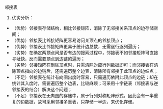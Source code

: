 
邻接表

1. 优劣分析：

- （优势）邻接表存储结构，相比邻接矩阵，消除了无邻接关系顶点的边存储空间；
- （优势）邻接表比邻接矩阵更容易访问某顶点的邻接顶点；
- （优势）邻接表比邻接矩阵更易于统计边总数，无需逐行逐列遍历；
- （劣势）在确定两顶点间是否有边的搜索过程中，邻接表不如邻接矩阵可直接寻址快，反而需要顶点到边链的遍历；
- （劣势）邻接矩阵在删除顶点时，只需清除对应行列数据即可；而邻接表在清除顶点指向的边链后，还需遍历整个边表，清除所有邻接于此顶点的边结点；
- （不足）邻接表在统计有向图出度时容易，只需遍历依附此顶点的边链；却在统计其入度时，需要遍历整个边表，比较麻烦；可采用十字链表（邻接表与逆邻接表的结合）解决这个问题；
- （不足）邻接表在无向图的存储中，属于行列对称矩阵形式，因此会有一半重复的边数据，故可采用邻接多重表，只存储一半边，来优化存储。
